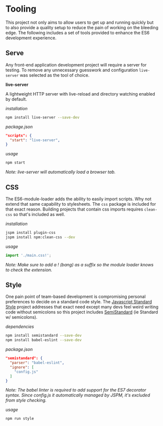 
# Tooling

This project not only aims to allow users to get up and running quickly but to also provide a quality setup to reduce the pain of working on the bleeding edge. The following includes a set of tools provided to enhance the ES6 development experience.

## Serve

Any front-end application development project will require a server for testing. To remove any unnecessary guesswork and configuration `live-server` was selected as the tool of choice.

**live-server**

A lightweight HTTP server with live-reload and directory watching enabled by default.

*installation*
```bash
npm install live-server --save-dev
```

*package.json*
```json
"scripts": {
  "start": "live-server",
}
```

*usage*
```bash
npm start
```
*Note: live-server will automatically load a browser tab.*

## CSS

The ES6-module-loader adds the ability to easily import scripts. Why not extend that same capability to stylesheets. The `css` package is included for that exact reason. Building projects that contain css imports requires `clean-css` so that's included as well.

*installation*
```bash
jspm install plugin-css
jspm install npm:clean-css --dev
```

*usage*
```javascript
import './main.css!';
```

*Note: Make sure to add a ! (bang) as a suffix so the module loader knows to check the extension.*

## Style

One pain point of team-based development is compromising personal preferences to decide on a standard code style. The [Javascript Standard Style][standard] project addresses that exact need except many devs feel weird writing code without semicolons so this project includes [SemiStandard][semistandard] (ie Standard w/ semicolons).

*dependencies*
```bash
npm install semistandard --save-dev
npm install babel-eslint --save-dev
```

*package.json*
```json
"semistandard": {
  "parser": "babel-eslint",
  "ignore": [
    "config.js"
  ]
}
```

*Note: The babel linter is required to add support for the ES7 decorator syntax. Since config.js it automatically managed by JSPM, it's excluded from style checking.*

*usage*
```bash
npm run style
```

[standard]: https://github.com/feross/standard
[semistandard]: https://github.com/Flet/semistandard
